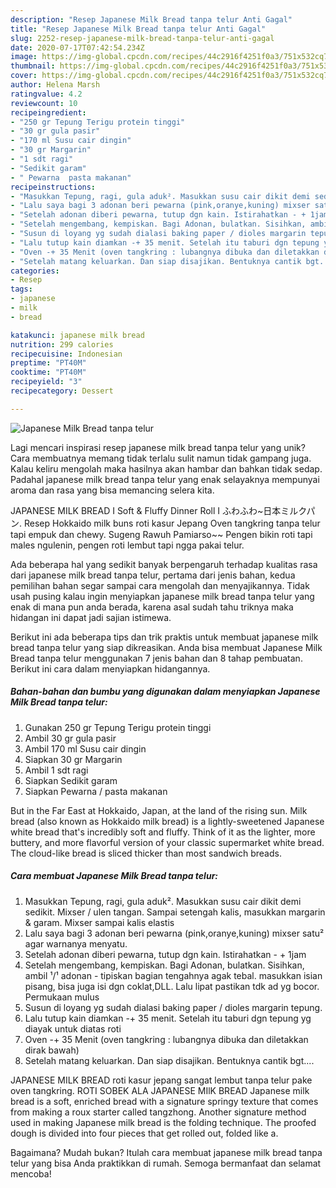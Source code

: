 ```yaml
---
description: "Resep Japanese Milk Bread tanpa telur Anti Gagal"
title: "Resep Japanese Milk Bread tanpa telur Anti Gagal"
slug: 2252-resep-japanese-milk-bread-tanpa-telur-anti-gagal
date: 2020-07-17T07:42:54.234Z
image: https://img-global.cpcdn.com/recipes/44c2916f4251f0a3/751x532cq70/japanese-milk-bread-tanpa-telur-foto-resep-utama.jpg
thumbnail: https://img-global.cpcdn.com/recipes/44c2916f4251f0a3/751x532cq70/japanese-milk-bread-tanpa-telur-foto-resep-utama.jpg
cover: https://img-global.cpcdn.com/recipes/44c2916f4251f0a3/751x532cq70/japanese-milk-bread-tanpa-telur-foto-resep-utama.jpg
author: Helena Marsh
ratingvalue: 4.2
reviewcount: 10
recipeingredient:
- "250 gr Tepung Terigu protein tinggi"
- "30 gr gula pasir"
- "170 ml Susu cair dingin"
- "30 gr Margarin"
- "1 sdt ragi"
- "Sedikit garam"
- " Pewarna  pasta makanan"
recipeinstructions:
- "Masukkan Tepung, ragi, gula aduk². Masukkan susu cair dikit demi sedikit. Mixser / ulen tangan. Sampai setengah kalis, masukkan margarin &amp; garam. Mixser sampai kalis elastis"
- "Lalu saya bagi 3 adonan beri pewarna (pink,oranye,kuning) mixser satu² agar warnanya menyatu."
- "Setelah adonan diberi pewarna, tutup dgn kain. Istirahatkan - + 1jam"
- "Setelah mengembang, kempiskan. Bagi Adonan, bulatkan. Sisihkan, ambil ¹/¹ adonan - tipiskan bagian tengahnya agak tebal. masukkan isian pisang, bisa juga isi dgn coklat,DLL. Lalu lipat pastikan tdk ad yg bocor. Permukaan mulus"
- "Susun di loyang yg sudah dialasi baking paper / dioles margarin tepung."
- "Lalu tutup kain diamkan -+ 35 menit. Setelah itu taburi dgn tepung yg diayak untuk diatas roti"
- "Oven -+ 35 Menit (oven tangkring : lubangnya dibuka dan diletakkan dirak bawah)"
- "Setelah matang keluarkan. Dan siap disajikan. Bentuknya cantik bgt...."
categories:
- Resep
tags:
- japanese
- milk
- bread

katakunci: japanese milk bread 
nutrition: 299 calories
recipecuisine: Indonesian
preptime: "PT40M"
cooktime: "PT40M"
recipeyield: "3"
recipecategory: Dessert

---
```



![Japanese Milk Bread tanpa telur](https://img-global.cpcdn.com/recipes/44c2916f4251f0a3/751x532cq70/japanese-milk-bread-tanpa-telur-foto-resep-utama.jpg)

Lagi mencari inspirasi resep japanese milk bread tanpa telur yang unik? Cara membuatnya memang tidak terlalu sulit namun tidak gampang juga. Kalau keliru mengolah maka hasilnya akan hambar dan bahkan tidak sedap. Padahal japanese milk bread tanpa telur yang enak selayaknya mempunyai aroma dan rasa yang bisa memancing selera kita.

JAPANESE MILK BREAD I Soft &amp; Fluffy Dinner Roll I ふわふわ~日本ミルクパン. Resep Hokkaido milk buns roti kasur Jepang Oven tangkring tanpa telur tapi empuk dan chewy. Sugeng Rawuh Pamiarso~~ Pengen bikin roti tapi males ngulenin, pengen roti lembut tapi ngga pakai telur.

Ada beberapa hal yang sedikit banyak berpengaruh terhadap kualitas rasa dari japanese milk bread tanpa telur, pertama dari jenis bahan, kedua pemilihan bahan segar sampai cara mengolah dan menyajikannya. Tidak usah pusing kalau ingin menyiapkan japanese milk bread tanpa telur yang enak di mana pun anda berada, karena asal sudah tahu triknya maka hidangan ini dapat jadi sajian istimewa.


Berikut ini ada beberapa tips dan trik praktis untuk membuat japanese milk bread tanpa telur yang siap dikreasikan. Anda bisa membuat Japanese Milk Bread tanpa telur menggunakan 7 jenis bahan dan 8 tahap pembuatan. Berikut ini cara dalam menyiapkan hidangannya.

<!--inarticleads1-->

##### Bahan-bahan dan bumbu yang digunakan dalam menyiapkan Japanese Milk Bread tanpa telur:

1. Gunakan 250 gr Tepung Terigu protein tinggi
1. Ambil 30 gr gula pasir
1. Ambil 170 ml Susu cair dingin
1. Siapkan 30 gr Margarin
1. Ambil 1 sdt ragi
1. Siapkan Sedikit garam
1. Siapkan  Pewarna / pasta makanan


But in the Far East at Hokkaido, Japan, at the land of the rising sun. Milk bread (also known as Hokkaido milk bread) is a lightly-sweetened Japanese white bread that&#39;s incredibly soft and fluffy. Think of it as the lighter, more buttery, and more flavorful version of your classic supermarket white bread. The cloud-like bread is sliced thicker than most sandwich breads. 

<!--inarticleads2-->

##### Cara membuat Japanese Milk Bread tanpa telur:

1. Masukkan Tepung, ragi, gula aduk². Masukkan susu cair dikit demi sedikit. Mixser / ulen tangan. Sampai setengah kalis, masukkan margarin &amp; garam. Mixser sampai kalis elastis
1. Lalu saya bagi 3 adonan beri pewarna (pink,oranye,kuning) mixser satu² agar warnanya menyatu.
1. Setelah adonan diberi pewarna, tutup dgn kain. Istirahatkan - + 1jam
1. Setelah mengembang, kempiskan. Bagi Adonan, bulatkan. Sisihkan, ambil ¹/¹ adonan - tipiskan bagian tengahnya agak tebal. masukkan isian pisang, bisa juga isi dgn coklat,DLL. Lalu lipat pastikan tdk ad yg bocor. Permukaan mulus
1. Susun di loyang yg sudah dialasi baking paper / dioles margarin tepung.
1. Lalu tutup kain diamkan -+ 35 menit. Setelah itu taburi dgn tepung yg diayak untuk diatas roti
1. Oven -+ 35 Menit (oven tangkring : lubangnya dibuka dan diletakkan dirak bawah)
1. Setelah matang keluarkan. Dan siap disajikan. Bentuknya cantik bgt....


JAPANESE MILK BREAD roti kasur jepang sangat lembut tanpa telur pake oven tangkring. ROTI SOBEK ALA JAPANESE MIlK BREAD Japanese milk bread is a soft, enriched bread with a signature springy texture that comes from making a roux starter called tangzhong. Another signature method used in making Japanese milk bread is the folding technique. The proofed dough is divided into four pieces that get rolled out, folded like a. 

Bagaimana? Mudah bukan? Itulah cara membuat japanese milk bread tanpa telur yang bisa Anda praktikkan di rumah. Semoga bermanfaat dan selamat mencoba!
